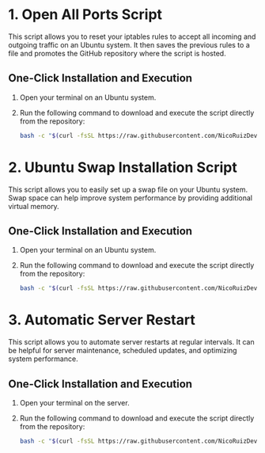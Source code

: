 # 1. Open All Ports Script

This script allows you to reset your iptables rules to accept all incoming and outgoing traffic on an Ubuntu system. It then saves the previous rules to a file and promotes the GitHub repository where the script is hosted.

## One-Click Installation and Execution

1. Open your terminal on an Ubuntu system.

2. Run the following command to download and execute the script directly from the repository:

   ```bash
   bash -c "$(curl -fsSL https://raw.githubusercontent.com/NicoRuizDev/Scripts/main/open-all-ports.sh)"
   ```
# 2. Ubuntu Swap Installation Script

This script allows you to easily set up a swap file on your Ubuntu system. Swap space can help improve system performance by providing additional virtual memory.

## One-Click Installation and Execution

1. Open your terminal on an Ubuntu system.

2. Run the following command to download and execute the script directly from the repository:

   ```bash
   bash -c "$(curl -fsSL https://raw.githubusercontent.com/NicoRuizDev/Scripts/main/install-swap.sh)"
   ```
# 3. Automatic Server Restart

This script allows you to automate server restarts at regular intervals. It can be helpful for server maintenance, scheduled updates, and optimizing system performance.

## One-Click Installation and Execution

1. Open your terminal on the server.

2. Run the following command to download and execute the script directly from the repository:

   ```bash
   bash -c "$(curl -fsSL https://raw.githubusercontent.com/NicoRuizDev/Scripts/main/auto-restart.sh)"
   ```
